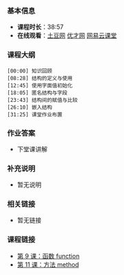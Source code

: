<!--
author: vincent.tian
date: 2016-02-10
title: 第 10 课：结构 struct
tags: go,教程
category: programing
status: publish
summary: 《Go编程基础》是一套针对 Google 出品的 Go 语言的视频语音教程，主要面向新手级别的学习者。
-->

### 基本信息

- **课程时长**：38:57
- **在线观看**：[土豆网](http://www.tudou.com/programs/view/k1yf2WyuCwc/) [优才网](http://www.ucai.cn/course/chapter/69/3210/4669) [网易云课堂](http://study.163.com/course/courseLearn.htm?courseId=306002#/learn/video?lessonId=421021&courseId=306002)

### 课程大纲

	[00:00] 知识回顾
	[08:28] 结构的定义与使用
	[12:45] 使用字面值初始化
	[18:05] 匿名结构与字段
	[23:43] 结构间的赋值与比较
	[26:10] 嵌入结构
	[31:25] 课堂作业布置
	
### 作业答案

- 下堂课讲解

### 补充说明

- 暂无说明

### 相关链接

- 暂无链接

### 课程链接

- [第 9 课：函数 function](lecture9.html)
- [第 11 课：方法 method](lecture11.html)